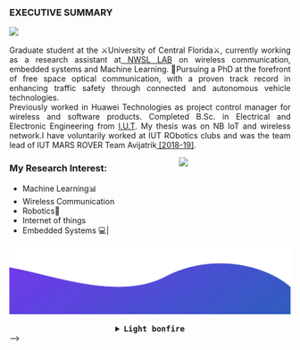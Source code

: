  <!-- ![alt text](./Images/syed_intro.gif) -->
 <!--
 [<p align="center"><img align="center" src="./Images/syed_intro.gif" height="400" width="800px"/></p>](#executive-summary)
-->
### **EXECUTIVE SUMMARY**

![](https://komarev.com/ghpvc/?username=ZaheenSyed&style=plastic&label=PROFILE+VIEWS)
<div style="text-align: justify">
 Graduate student at the ⚔️University of Central Florida⚔️, currently working as a research assistant at<a href="https://nwsl.ece.ucf.edu/"> NWSL LAB</a> on wireless communication, embedded systems and Machine Learning. 🚓Pursuing a
PhD at the forefront of free space optical communication, with a proven track record in enhancing traffic safety through connected and autonomous vehicle technologies.
</div>
<div style="text-align: justify">
Previously worked in Huawei Technologies as project control manager for wireless and software products.
Completed B.Sc. in Electrical and Electronic Engineering from <a href="https://www.iutoic-dhaka.edu">I.U.T</a>.
My thesis was on NB IoT and wireless network.I have voluntarily worked at IUT RObotics clubs and was the team lead of IUT MARS ROVER Team Avijatrik<a href="https://www.facebook.com/IUTAvijatrik"> [2018-19]</a>. </div>

<img align="right" src="https://media.tenor.com/images/529633630a6d8be918a2d61ab14cb4e0/tenor.gif" width="200"/> <p>
<div style="text-align: justify">

<!-- 
Previously worked in Huawei Technologies as project control manager for wireless and software products.</p>
Completed B.Sc. in Electrical and Electronic Engineering from <a href="https://www.iutoic-dhaka.edu">I.U.T</a>.
My thesis was on NB IoT and wireless network.I have voluntarily worked at IUT RObotics clubs and was the team lead of IUT MARS ROVER Team Avijatrik<a href="https://www.facebook.com/IUTAvijatrik"> [2018-19]</a>. </div>

📬 IF you want to discuss something, [***post here.***](https://github.com/zaheenSyed/ZaheenSyed/discussions) -->

<!--   
<a href="https://www.facebook.com/asisodiya2421/"><img src="https://img.icons8.com/bubbles/50/000000/facebook-new.png" alt="Facebook"/></a>
<a href="https://www.instagram.com/abhisheksisodiya__/"><img src="https://img.icons8.com/bubbles/50/000000/instagram.png" alt="Instagram"/></a>
<a href="https://twitter.com/sisodiya2421"><img src="https://img.icons8.com/bubbles/50/000000/twitter.png" alt="Twitter"/></a>
  -->

### My Research Interest: 
- Machine Learning📊
- Wireless Communication
- Robotics🤖
- Internet of things
- Embedded Systems 💻|


<!-- 
### Let's Connect :telephone:
<p align="center">
	<a href="https://zaheensyed.github.io/"><img src="https://img.icons8.com/bubbles/50/000000/domain.png" alt="Website"/></a>
	<a href="https://scholar.google.com/citations?user=IELgvgEAAAAJ&hl=en"><img alt="Google Scholar" width="45px" src="https://upload.wikimedia.org/wikipedia/commons/thumb/c/c7/Google_Scholar_logo.svg/2048px-Google_Scholar_logo.svg.png" /></a>
	<a href="https://www.linkedin.com/in/zaheen-e-muktadi-syed/"><img src="https://img.icons8.com/bubbles/50/000000/linkedin.png" alt="LinkedIn"/></a>
</p>
-->

<!-- languages -->
<!-- ### Skills: 

<img align="right" border= true src="https://media.tenor.com/images/0799eab3543505117564825efcc03ef3/tenor.gif" width="300" style="vertical-align:middle;margin:500px 100px">

|Languages                      |  Tools and Software|
|----------------------------- | ------------------------------|
|1. **Python** [<img align="left" alt="python" width="26px" src="https://raw.githubusercontent.com/github/explore/80688e429a7d4ef2fca1e82350fe8e3517d3494d/topics/python/python.png" />][python]   | - **VS Code** [<img align="left" alt="Visual Studio Code" width="26px" src="https://raw.githubusercontent.com/github/explore/80688e429a7d4ef2fca1e82350fe8e3517d3494d/topics/visual-studio-code/visual-studio-code.png" title="VS Code"/>][VS code]
|2. **R** [<img align="left" alt="R" width="26px" src="https://raw.githubusercontent.com/github/explore/80688e429a7d4ef2fca1e82350fe8e3517d3494d/topics/r/r.png" />][R]               | - **Jupyter Notebook** [<img align="left" alt="Jupyter Notebook" width="26px" src="https://raw.githubusercontent.com/github/explore/80688e429a7d4ef2fca1e82350fe8e3517d3494d/topics/jupyter-notebook/jupyter-notebook.png" />][jupyter]
|3. **C and C++** [<img align="left" alt="C++" width="26px" src="https://raw.githubusercontent.com/github/explore/f3e22f0dca2be955676bc70d6214b95b13354ee8/topics/c/c.png" />][C]       | - **MySQL** [<img align="left" alt="MySQL" width="26px" src="https://raw.githubusercontent.com/github/explore/80688e429a7d4ef2fca1e82350fe8e3517d3494d/topics/mysql/mysql.png" />][mysql]
|4. **MATLAB** [<img align="left" alt="MATLAB" width="26px" src="https://raw.githubusercontent.com/github/explore/80688e429a7d4ef2fca1e82350fe8e3517d3494d/topics/matlab/matlab.png" />][MATLAB] | - **Git** [<img align="left" alt="Git" width="26px" src="https://raw.githubusercontent.com/github/explore/80688e429a7d4ef2fca1e82350fe8e3517d3494d/topics/git/git.png" />][git]
|5. **Verilog** [<img align="left" alt="Verilog" width="26px" src="./Images/verilog.png" />][verilog]   | - **Terminal** [<img align="left" alt="Terminal" width="26px" src="https://raw.githubusercontent.com/github/explore/80688e429a7d4ef2fca1e82350fe8e3517d3494d/topics/terminal/terminal.png" />][terminal]
|6. **HTML** [<img align="left" alt="HTML5" width="26px" src="https://raw.githubusercontent.com/github/explore/80688e429a7d4ef2fca1e82350fe8e3517d3494d/topics/html/html.png" /> ][HTML] | - **Linux** [<img align="left" alt="Linux" width="26px" src="https://raw.githubusercontent.com/github/explore/80688e429a7d4ef2fca1e82350fe8e3517d3494d/topics/linux/linux.png" />][linux]
|7. **Markdown** [<img align="left" alt="markdown" width="26px" src="https://raw.githubusercontent.com/github/explore/80688e429a7d4ef2fca1e82350fe8e3517d3494d/topics/markdown/markdown.png" /> ][markdown] | - **OMNET** [<img align="left" alt="OMNET" width="26px" src="./Images/omnet.jpeg" />][OMNET]
|8. **SQL** [<img align="left" alt="SQL" width="26px" src="https://raw.githubusercontent.com/github/explore/80688e429a7d4ef2fca1e82350fe8e3517d3494d/topics/sql/sql.png" />][SQL]       | - **SUMO Software** [<img align="left" alt="SUMO" width="26px" src="https://www.dlr.de/fs/en/Portaldata/16/Resources/veranstaltungen/SUMO-Final-Square-PNG.png" />][SUMO]| -->

<!--
 1. **python** [<img align="left" alt="python" width="26px" src="https://raw.githubusercontent.com/github/explore/80688e429a7d4ef2fca1e82350fe8e3517d3494d/topics/python/python.png" />][python]
 2. **R** [<img align="left" alt="python" width="26px" src="https://raw.githubusercontent.com/github/explore/80688e429a7d4ef2fca1e82350fe8e3517d3494d/topics/r/r.png" />][R]
 3. **C and C++** [<img align="left" alt="C++" width="26px" src="https://raw.githubusercontent.com/github/explore/f3e22f0dca2be955676bc70d6214b95b13354ee8/topics/c/c.png" />][C]
	
 4. **MATLAB**[<img align="left" alt="python" width="26px" src="https://raw.githubusercontent.com/github/explore/80688e429a7d4ef2fca1e82350fe8e3517d3494d/topics/matlab/matlab.png" />][MATLAB]
 5. **Verilog**[<img align="left" alt="Verilog" width="26px" src="./Images/verilog.png"/>][verilog]
 6. **HTML**[<img align="left" alt="HTML5" width="26px" src="https://raw.githubusercontent.com/github/explore/80688e429a7d4ef2fca1e82350fe8e3517d3494d/topics/html/html.png" /> ][HTML]
 7. **markdown**[<img align="left" alt="markdown" width="26px" src="https://raw.githubusercontent.com/github/explore/80688e429a7d4ef2fca1e82350fe8e3517d3494d/topics/markdown/markdown.png" /> ][markdown] 
 8. **SQL**[<img align="left" alt="SQL" width="26px" src="https://raw.githubusercontent.com/github/explore/80688e429a7d4ef2fca1e82350fe8e3517d3494d/topics/sql/sql.png" />][SQL]

  ### Tools and Software :
- **vs code**[<img align="left" alt="Visual Studio Code" width="26px" src="https://raw.githubusercontent.com/github/explore/80688e429a7d4ef2fca1e82350fe8e3517d3494d/topics/visual-studio-code/visual-studio-code.png" title="asddasdasdad"/>][VS code]
- **Jupyter Notebook**[<img align="left" alt="jupyter notebook" width="26px" src="https://raw.githubusercontent.com/github/explore/80688e429a7d4ef2fca1e82350fe8e3517d3494d/topics/jupyter-notebook/jupyter-notebook.png"/>][jupyter]
- **mySQL**[<img align="left" alt="MySQL" width="26px" src="https://raw.githubusercontent.com/github/explore/80688e429a7d4ef2fca1e82350fe8e3517d3494d/topics/mysql/mysql.png" />][mysql]
- **git**[<img align="left" alt="Git" width="26px" src="https://raw.githubusercontent.com/github/explore/80688e429a7d4ef2fca1e82350fe8e3517d3494d/topics/git/git.png" />][git]
- **terminal** [<img align="left" alt="Terminal" width="26px" src="https://raw.githubusercontent.com/github/explore/80688e429a7d4ef2fca1e82350fe8e3517d3494d/topics/terminal/terminal.png" />][terminal]
- **Linux** [<img align="left" alt="Linux" width="26px" src="https://raw.githubusercontent.com/github/explore/80688e429a7d4ef2fca1e82350fe8e3517d3494d/topics/linux/linux.png" />][linux]
	
- **OMNET**[<img align="left" alt="SUMO" width="26px" src="./Images/omnet.jpeg"/>][OMNET]
  
- **SUMO Software**[<img align="left" alt="SUMO" width="26px" src="https://www.dlr.de/fs/en/Portaldata/16/Resources/veranstaltungen/SUMO-Final-Square-PNG.png"/>][SUMO]
- **EXCEL**[<img align="left" alt="EXCEL" width="26px" src="https://play-lh.googleusercontent.com/37EzETO6gZyKmCg2kBIFX1e9gkubxZrVa5fHJ6yOaa7VvEShHjKv2RdtwnZt9Sk258s"/>](office.com)
- **PowerBI** [<img align="left" alt="GitHub" width="26px" src="https://upload.wikimedia.org/wikipedia/en/thumb/2/20/Power_BI_logo.svg/80px-Power_BI_logo.svg.png" />][BI]
-->

<!-- #### Robotics and Embedded Systems:

- Microcontroller and PCB design: Arduino, Raspberry Pi, Protease
- XILINX FPGA Programming: Verilog
- PCB Circuit Design: Proteus

#### Machine Learning Experience:

- Supervised and Unsupervised model implemented:
  - Random Forest, SVM, XG boosting, K Means, PCA, DBSCAN
- Deep Neural Network:
  - CNN, Fast RCNN, LSTM, GAN, Transformer, Autoencoders

#### Networking:

- Familiar with modulation techniques:
  - FDMA
- 4G and 5G architecture
- Networking protocols:
  - TCP/IP
- Telecommunication standardizations:
  - 3GPP

#### Computer Vision:

- Applied YoLoV3 and v4 to develop real-time ADAS system for Connected Vehicles. -->

<!--
***Interested and learning in progress (essentials for web development) :***
<p align="center">
<img align="center" alt="CSS3" width="32px" src="https://raw.githubusercontent.com/github/explore/80688e429a7d4ef2fca1e82350fe8e3517d3494d/topics/css/css.png" /><img align="center" alt="Sass" width="32px" src="https://raw.githubusercontent.com/github/explore/80688e429a7d4ef2fca1e82350fe8e3517d3494d/topics/sass/sass.png" /> <img align="center" alt="JavaScript" width="32px" src="https://raw.githubusercontent.com/github/explore/80688e429a7d4ef2fca1e82350fe8e3517d3494d/topics/javascript/javascript.png" /><img align="center" alt="React" width="32px" src="https://raw.githubusercontent.com/github/explore/80688e429a7d4ef2fca1e82350fe8e3517d3494d/topics/react/react.png" /> <img align="center" alt="GraphQL" width="32px" src="https://raw.githubusercontent.com/github/explore/80688e429a7d4ef2fca1e82350fe8e3517d3494d/topics/graphql/graphql.png" /> <img align="center" alt="Node.js" width="32px" src="https://raw.githubusercontent.com/github/explore/80688e429a7d4ef2fca1e82350fe8e3517d3494d/topics/nodejs/nodejs.png" /> <img align="center" alt="MongoDB" width="32px" src="https://raw.githubusercontent.com/github/explore/80688e429a7d4ef2fca1e82350fe8e3517d3494d/topics/mongodb/mongodb.png" />
<br />
<br />
</p>
-->

<!-- ### Publication: 
<p align="center">
<img align="center" alt="google scholar" width="50px" src="https://upload.wikimedia.org/wikipedia/commons/thumb/c/c7/Google_Scholar_logo.svg/2048px-Google_Scholar_logo.svg.png" /><a href="https://scholar.google.com/citations?user=IELgvgEAAAAJ&hl=en"> Visit google scholar</a>

</p> -->

<!-- ### PROJECTS

#### Robotic Project (2023) 🤖: Real-time Crash and Pedestrian Detection System using Internet of Vehicle.

- Used two Raspberry Pi’s as client and server to prototype two mobile nodes.
- Created an ad hoc network with a Mosquito Net server and 2.4 GHz WiFi network.
- Implemented tiny ML models to detect crashes and pedestrians from real-time dash cam feed (computer vision) at the client side for broadcast warning messages.
- Used C and Python programming language.

#### Simulation Project (2021) 🚗: Co-Simulation Study to Assess the Impacts of Connected and Autonomous Vehicles (CAV).

- Funded by SAFERSIM project to integrate a large-scale traffic simulator with communication simulator like OMNET for CAVs.

#### Mars Rover Project (2017 - 2019) 🚀:

- Spearheaded the development of a versatile Mars rover, showcasing expertise in both hardware and software, from Arduino-based programming to PCB design, circuitry, and integrated sensor systems.
- Designed Robotic Arm with 6 DOF using STM 32 micro-controller and Raspberry Pi for motor control and sensor detection.
- Developed a 100 m LOS communication setup using 5 GHz IEEE 802.11 standard for real-time video transfer and rover control.
- Designed custom PCB circuits for power control with buck-boost converter and implemented L298 motor controller. -->

<!-- 
### Research Interests:

- **Free Space Optical Communication (FSO) 🌐**: Exploring agile, and robust algorithm to discover and maintain nodes using FSO. 
- **Reinforcement Learning & Deep Neural Networks (RL & DNN) 🤖**: Developing intelligent systems that learn and make decisions.
- **Embedded Systems with FPGA 🛠️**: Utilizing FPGA for implementing Software-Defined Networks (SDN) to enhance robustness in sensing and networking.
- **Wireless Communication 📡**: Develop and implement algorithm for wireless commincation networks for real time applications like connected vehicles.
- **NB-IoT and M2M Communication 🤖📶**: Investigating Narrowband IoT and Machine-to-Machine communication for efficient data transfer.
- **V2X Technology 🚗🤝**: Researching Vehicle-to-Everything communication for smarter transportation systems.
- **5G 📶**: Exploring the next generation of mobile communication technology.
- **Networking 🌐**: Investigating the structure and function of networks for efficient data transfer. -->
<!-- 
⚡ ***Fun fact***:

- 👯 I’m looking to collaborate on embedded system projects.
- 🤔 Learning is a continuous process and there is no end to. I tend to learn through experience and projects.
- :pencil2: Lately I discovered that blogging and writing articles are great for learning. 
- :musical_note: THere are two ways to do boring job done: music and automation. -->

![alt text](./Images/bottom.svg)

[UNMD LAB]:https://www.cecs.ucf.edu/shasan/

[python]: https://www.python.org/
[R]: https://www.r-project.org/
[C]:https://github.com/topics/c
[VS code]: https://code.visualstudio.com/
[python]: https://github.com/topics/python
[MATLAB]: https://github.com/topics/matlab
[HTML]: https://github.com/topics/html
[SQL]: https://github.com/topics/sql
[verilog]: https://github.com/topics/verilog
[mysql]:https://github.com/topics/mysql
[git]: https://github.com/topics/git
[BI]: https://docs.microsoft.com/en-us/power-bi/
[terminal]: https://github.com/topics/terminal
[linux]:https://github.com/topics/linux
[markdown]:https://github.com/topics/markdown
[jupyter]:https://github.com/topics/jupyter-notebook
[sumo]: https://www.eclipse.org/sumo/
[OMNET]: https://omnetpp.org/
[google scholar]: https://scholar.google.com/citations?user=IELgvgEAAAAJ&hl=en

<!--

<div align="center">

<img align="center" src="https://github-readme-stats.vercel.app/api?username=ZaheenSyed&include_all_commits=true&count_private=true&show_icons=true&line_height=20&title_color=7A7ADB&icon_color=2234AE&text_color=D3D3D3&bg_color=0,000000,130F40" alt="Zaheen's Github Stats">


<p><img align="center" src="https://github-readme-stats.vercel.app/api/top-langs?username=ZaheenSyed&show_icons=true&locale=en&layout=compact&theme=chartreuse" alt="ovi" /></p>

<img src="https://raw.githubusercontent.com/TanZng/TanZng/master/assets/hollor_knight3.gif" width="200"/>

<img src="https://raw.githubusercontent.com/TanZng/TanZng/master/assets/hollor_knight3.gif" width="200"/>

<p><img align="center" src="https://media.tenor.com/images/ce92d5ecdacc2a2d1dd35d321d1f1213/tenor.gif" width="250"/></p>

<details>
<summary> Thanks in details </summary>
<img src="https://media1.tenor.com/images/be777070a265fe49072ee7fd539526fa/tenor.gif?itemid=13927171" width="200"/>

<p align="center"> 
  <i><b>Want to play?</b></i><br><br>
  <img src="https://raw.githubusercontent.com/saadeghi/saadeghi/master/dino.gif" /><br><br>
</p>
</details>
<!-- THIS PART TEACH ME TO HOW TO MAKE DROP DOWN -->

<details align="center">

<summary> <b> <samp> Light bonfire </samp></b></summary>
<samp>
 <b><h2 style="color: #fc6203">B O N F I R E &nbsp; L I T !</h2> </b>

<img src="https://raw.githubusercontent.com/TanZng/TanZng/master/assets/bonefire.gif" width="100"/>

</samp>
</details>
-->


